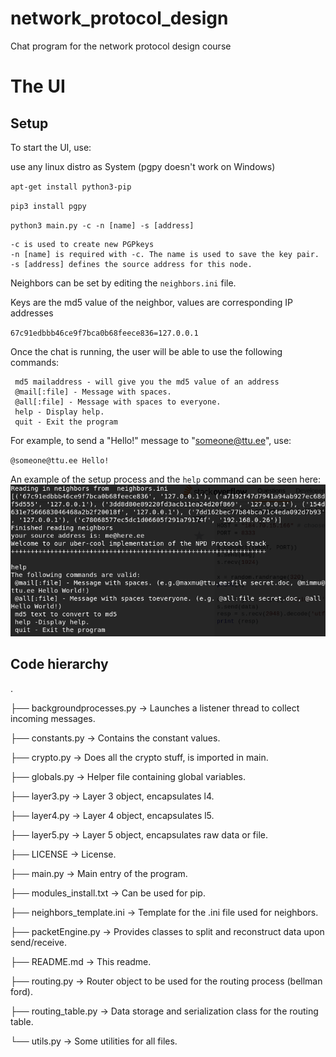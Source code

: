 # network_protocol_design
Chat program for the network protocol design course


# The UI

## Setup
To start the UI, use:

use any linux distro as System (pgpy doesn't work on Windows)

`apt-get install python3-pip`

`pip3 install pgpy`

`python3 main.py -c -n [name] -s [address]`

```
-c is used to create new PGPkeys
-n [name] is required with -c. The name is used to save the key pair.
-s [address] defines the source address for this node.
```

Neighbors can be set by editing the `neighbors.ini` file.

Keys are the md5 value of the neighbor, values are corresponding IP addresses

`67c91edbbb46ce9f7bca0b68feece836=127.0.0.1`

Once the chat is running, the user will be able to use the following commands:

```
 md5 mailaddress - will give you the md5 value of an address
 @mail[:file] - Message with spaces.
 @all[:file] - Message with spaces to everyone.
 help - Display help.
 quit - Exit the program
```

For example, to send a "Hello!" message to "someone@ttu.ee", use:

`@someone@ttu.ee Hello!`

An example of the setup process and the `help` command can be seen here:
![UI](https://github.com/brunoproduit/network_protocol_design/blob/master/new_ui.PNG)


## Code hierarchy
.

├── backgroundprocesses.py      -> Launches a listener thread to collect incoming messages.

├── constants.py                -> Contains the constant values.

├── crypto.py                   -> Does all the crypto stuff, is imported in main.

├── globals.py                  -> Helper file containing global variables.

├── layer3.py                   -> Layer 3 object, encapsulates l4.

├── layer4.py                   -> Layer 4 object, encapsulates l5.

├── layer5.py                   -> Layer 5 object, encapsulates raw data or file.

├── LICENSE                     -> License.

├── main.py                     -> Main entry of the program.

├── modules_install.txt         -> Can be used for pip.

├── neighbors_template.ini      -> Template for the .ini file used for neighbors.

├── packetEngine.py             -> Provides classes to split and reconstruct data upon send/receive.

├── README.md                   -> This readme.

├── routing.py                  -> Router object to be used for the routing process (bellman ford).

├── routing_table.py            -> Data storage and serialization class for the routing table.

└── utils.py                    -> Some utilities for all files.


